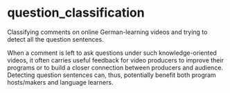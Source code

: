 # question_classification

Classifying comments on online German-learning videos and trying to detect all the question
sentences. 

When a comment is left to ask questions under such knowledge-oriented videos, it often carries useful feedback for video producers to improve their programs or to build a closer connection between producers and audience. Detecting question sentences can, thus, potentially benefit both program hosts/makers and language learners.
